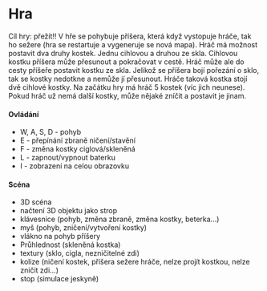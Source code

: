 # Hra

Cíl hry: přežít!! V hře se pohybuje příšera, která když vystopuje hráče, tak ho sežere (hra se restartuje a vygeneruje se nová mapa). Hráč má možnost postavit dva druhy kostek.  Jednu cihlovou a druhou ze skla. Cihlovou kostku příšera může přesunout a pokračovat v cestě. Hráč může ale do cesty příšeře postavit kostku ze skla. Jelikož se příšera bojí pořezání o sklo, tak se kostky nedotkne a nemůže jí přesunout. Hráče taková kostka stojí dvě cihlové kostky.
Na začátku hry má hráč 5 kostek (víc jich neunese).  Pokud hráč už nemá další kostky, může nějaké zníčit a postavit je jinam. 

#### Ovládání
- W, A, S, D - pohyb
- E - přepínání zbraně ničení/stavění
- F - změna kostky ciglová/skleněná
- L - zapnout/vypnout baterku
- I - zobrazení na celou obrazovku

#### Scéna 
- 3D scéna 
- načtení 3D objektu jako strop
- klávesnice (pohyb, změna zbraně, změna kostky, beterka...)
- myš (pohyb, zničení/vytvoření kostky)
- vlákno na pohyb příšery
- Průhlednost (skleněná kostka)
- textury (sklo, cigla, nezničitelné zdi)
- kolize (ničení kostek, příšera sežere hráče, nelze projít kostkou, nelze zničit zdi...)
- stop (simulace jeskyně)
